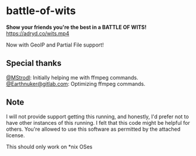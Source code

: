 # battle-of-wits
**Show your friends you're the best in a BATTLE OF WITS!**  
https://adryd.co/wits.mp4

Now with GeoIP and Partial File support!

## Special thanks

[@MStrodl](https://github.com/MStrodl): Initially helping me with ffmpeg commands.  
[@Earthnuker@gitlab.com](https://gitlab.com/Earthnuker): Optimizing ffmpeg commands.

## Note

I will not provide support getting this running, and honestly, I'd prefer not to have other instances of this running. I felt that this code might be helpful for others. You're allowed to use this software as permitted by the attached license.

This should only work on *nix OSes
